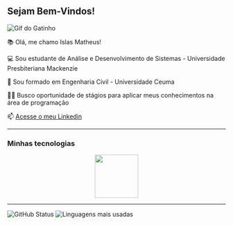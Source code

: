 ## Sejam Bem-Vindos!

![Gif do Gatinho](https://media1.tenor.com/m/mBA6nsqEbUQAAAAd/leetcode-cat.gif)

📚 Olá, me chamo Islas Matheus!

💻 Sou estudante de Análise e Desenvolvimento de Sistemas - Universidade Presbiteriana Mackenzie

👷 Sou formado em Engenharia Civil - Universidade Ceuma

👨‍🎓 Busco oportunidade de stágios para aplicar meus conhecimentos na  área de programação

📫 [Acesse o meu Linkedin](https://www.linkedin.com/in/islas-matheus/)

---------

### Minhas tecnologias

<p align="center">
<img src="https://cdn.jsdelivr.net/gh/devicons/devicon@latest/icons/java/java-original-wordmark.svg" width="100px"></img>
</p>


---------

![GitHub Status](https://github-readme-stats.vercel.app/api?username=islasmatheus&show_icons=true&theme=radical) ![Linguagens mais usadas](https://github-readme-stats.vercel.app/api/top-langs/?username=islasmatheus&layout=compact&theme=radical)
<!--
**islasmatheus/islasmatheus** is a ✨ _special_ ✨ repository because its `README.md` (this file) appears on your GitHub profile.

Here are some ideas to get you started:

- 🔭 I’m currently working on ...
- 🌱 I’m currently learning ...
- 👯 I’m looking to collaborate on ...
- 🤔 I’m looking for help with ...
- 💬 Ask me about ...
- 📫 How to reach me: ...
- 😄 Pronouns: ...
- ⚡ Fun fact: ...
-->
